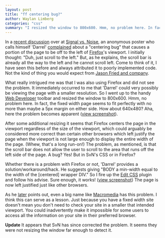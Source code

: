 ```yaml
---
layout: post
title: "ff centering bug?"
author: Waylan Limberg
categories: "css"
summary: "I resized the window to 800x600. Hmm, no problem here. In fact, the fixed width page seems to fit perfectly with no more than maybe a 5px margin on either side. How about 640x480? Aha, here the problem becomes apparent. The problem is that the scroll bar does not allow the user to scroll to the area that runs off the left side of the page."
---
```


In a <a href='http://www.37signals.com/svn/archives/000667.php' title="Razor Blade Rip Off">recent discussion</a> over at <a href='http://www.37signals.com/svn/' title="Signal vs. Noise">Signal vs. Noise</a>, an anonymous poster who calls himself 'Darrel' <a href='http://www.37signals.com/svn/archives/000667.php#darrel_024670' title="SvN Comment">complained</a> about a "centering bug" that causes a portion of the page to be off to the left of <a href='http://www.mozilla.org/products/firefox/' title="Mozilla Firefox Project">Firefox</a>'s viewport. I initially thought: "Duh, just scroll to the left." But, as he explains, the scroll bar is already all the way to the left and he cannot scroll left. Come to think of it, I have seen this before and always attributed it to poorly implemented code. Not the kind of thing you would expect from <a href='http://www.37signals.com/' title="37signals">Jason Fried and company</a>.

What really intrigued me was that I was also using Firefox and did not see the problem. It immediately occurred to me that 'Darrel' could very possibly be viewing the page with a smaller resolution. So I went up to the handy <a href='http://www.chrispederick.com/work/firefox/webdeveloper/' title="Web Developer Extension">Web Developer</a> toolbar and resized the window to 800x600. Hmm, no problem here. In fact, the fixed width page seems to fit perfectly with no more than maybe a 5px margin on either side. How about 640x480? Aha, here the problem becomes apparent (<a href='/throb/images/brokensvn.jpg' title="See the problem">view screenshot</a>).

After some additional resizing it seems that Firefox centers the page in the viewport regardless of the size of the viewport, which could arguably be considered more correct than certain other browsers which left justify the page when the viewport is not large enough to display the entire width of the page. (Whew, that's a long run-on!) The problem, as mentioned, is that the scroll bar does not allow the user to scroll to the area that runs off the left side of the page. A bug? Yes! But in SvN's CSS or in Firefox?

Whether there is a problem with Firefox or not, 'Darrel' provides a solution/workaround/hack. He suggests giving "BODY a min-width equal to the width of the [centered] wrapper DIV." So I fire up the <a href='http://editcss.mozdev.org/' title="Edit CSS Extension">Edit CSS</a> plugin and follow his advise. Sure enough, it works! (<a href='/throb/images/fixedsvn.jpg' title="See the solution">view screenshot</a>) The page is now left justified just like other browsers.

As he <a href='http://www.37signals.com/svn/archives/000667.php#darrel_024682' title="SvN Comment">later</a> points out, even a big name like <a href='http://www.macromedia.com/' title="Macromedia">Macromedia</a> has this problem. I think this can serve as a lesson. Just because you have a fixed width site doesn't mean you don't need to check your site in a smaller that intended viewport. You could inadvertently make it impossible for some users to access all the information on your site in their preferred browser.

<strong>Update</strong>
It appears that SvN has since corrected the problem. It seems they were not resizing the window far enough to detect it.